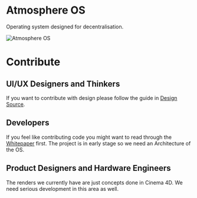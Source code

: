 # Atmosphere OS

Operating system designed for decentralisation.

![Atmosphere OS](https://github.com/Embrace-clarity/atmosphere-os/blob/master/Design%20Source/Assets/Header.png)

# Contribute

## UI/UX Designers and Thinkers
If you want to contribute with design please follow the guide in [Design Source](https://github.com/Embrace-clarity/atmosphere-os/tree/master/Design%20Source).

## Developers
If you feel like contributing code you might want to read through the [Whitepaper](https://github.com/Embrace-clarity/clarity-whitepaper) first. The project is in early stage so we need an Architecture of the OS. 

## Product Designers and Hardware Engineers
The renders we currently have are just concepts done in Cinema 4D. We need serious development in this area as well.
